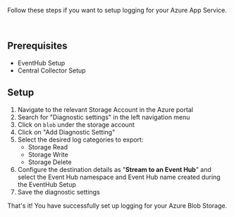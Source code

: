 Follow these steps if you want to setup logging for your Azure App Service.

&nbsp;

## Prerequisites

- EventHub Setup
- Central Collector Setup

## Setup

1. Navigate to the relevant Storage Account in the Azure portal
2. Search for "Diagnostic settings" in the left navigation menu
3. Click on `blob` under the storage account
4. Click on "Add Diagnostic Setting"
5. Select the desired log categories to export:
    - Storage Read
    - Storage Write
    - Storage Delete
5. Configure the destination details as "**Stream to an Event Hub**" and select the Event Hub namespace and Event Hub name created during the EventHub Setup
6. Save the diagnostic settings

That's it! You have successfully set up logging for your Azure Blob Storage.